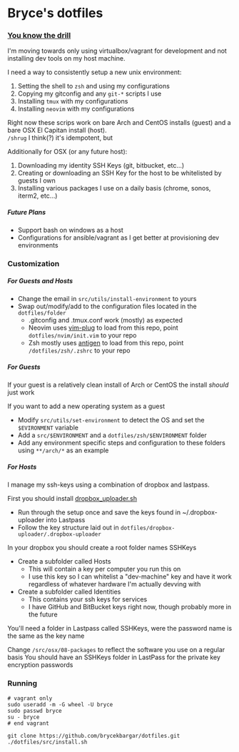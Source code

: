 # Bryce's dotfiles #

### [You know the drill][0] ###
I'm moving towards only using virtualbox/vagrant for development and not installing dev tools on my host machine.

I need a way to consistently setup a new unix environment:

1. Setting the shell to `zsh` and using my configurations
1. Copying my gitconfig and any `git-*` scripts I use
1. Installing `tmux` with my configurations
1. Installing `neovim` with my configurations

Right now these scrips work on bare Arch and CentOS installs (guest) and a bare OSX El Capitan install (host).  
`/shrug` I think(?) it's idempotent, but

Additionally for OSX (or any future host):

1. Downloading my identity SSH Keys (git, bitbucket, etc...)
1. Creating or downloading an SSH Key for the host to be whitelisted by guests I own
1. Installing various packages I use on a daily basis (chrome, sonos, iterm2, etc...)

##### Future Plans #####
- Support bash on windows as a host
- Configurations for ansible/vagrant as I get better at provisioning dev environments

### Customization ###

##### For Guests and Hosts #####

- Change the email in `src/utils/install-environment` to yours
- Swap out/modify/add to the configuration files located in the `dotfiles/folder`
  - .gitconfig and .tmux.conf work (mostly) as expected
  - Neovim uses [vim-plug][1] to load from this repo, point `dotfiles/nvim/init.vim` to your repo
  - Zsh mostly uses [antigen][2] to load from this repo, point `/dotfiles/zsh/.zshrc` to your repo

##### For Guests #####

If your guest is a relatively clean install of Arch or CentOS the install _should_ just work

If you want to add a new operating system as a guest

- Modify `src/utils/set-environment` to detect the OS and set the `$EVIRONMENT` variable
- Add a `src/$ENVIRONMENT` and a `dotfiles/zsh/$ENVIRONMENT` folder
- Add any environment specific steps and configuration to these folders using `**/arch/*` as an example

##### For Hosts #####

I manage my ssh-keys using a combination of dropbox and lastpass.  


First you should install [dropbox_uploader.sh][3]
- Run through the setup once and save the keys found in ~/.dropbox-uploader into Lastpass
- Follow the key structure laid out in `dotfiles/dropbox-uploader/.dropbox-uploader`

In your dropbox you should create a root folder names SSHKeys
- Create a subfolder called Hosts
    - This will contain a key per computer you run this on
    - I use this key so I can whitelist a "dev-machine" key and have it work regardless of whatever hardware I'm actually devving with
- Create a subfolder called Identities
    - This contains your ssh keys for services
    - I have GitHub and BitBucket keys right now, though probably more in the future

You'll need a folder in Lastpass called SSHKeys, were the password name is the same as the key name

Change `/src/osx/08-packages` to reflect the software you use on a regular basis
You should have an SSHKeys folder in LastPass for the private key encryption passwords

### Running ###
```
# vagrant only
sudo useradd -m -G wheel -U bryce
sudo passwd bryce
su - bryce
# end vagrant

git clone https://github.com/brycekbargar/dotfiles.git
./dotfiles/src/install.sh
```
[0]: https://dotfiles.github.io/ 
[1]: https://github.com/junegunn/vim-plug
[2]: https://github.com/zsh-users/antigen 
[3]: https://github.com/andreafabrizi/Dropbox-Uploader
